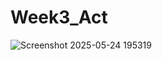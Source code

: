 # Week3_Act


![Screenshot 2025-05-24 195319](https://github.com/user-attachments/assets/c60a0864-693b-4ac7-a9c5-671d68ef8328)
